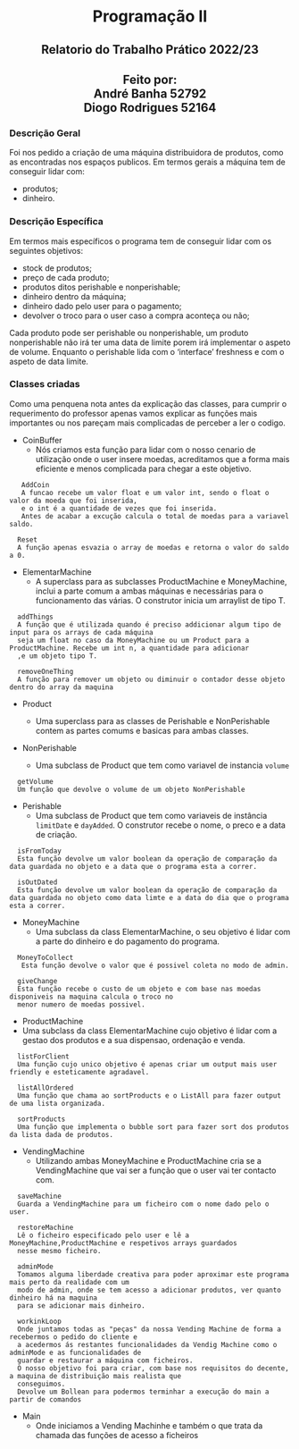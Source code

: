 
# <p style="text-align: center;"> Programação II</p>
## <p style="text-align: center;"> Relatorio do Trabalho Prático 2022/23</p>
## <p style="text-align: center;">Feito por: <br> André Banha 52792 <br> Diogo Rodrigues 52164</p>



### Descrição Geral

Foi nos pedido a criação de uma máquina distribuidora de produtos, como as encontradas nos espaços publicos.
Em termos gerais a máquina tem de conseguir lidar com:
- produtos;
- dinheiro.



### Descrição Específica

Em termos mais específicos o programa tem de conseguir lidar com os seguintes objetivos:
- stock de produtos;
- preço de cada produto;
- produtos ditos perishable e nonperishable;
- dinheiro dentro da máquina;
- dinheiro dado pelo user para o pagamento;
- devolver o troco para o user caso a compra aconteça ou não;


Cada produto pode ser perishable ou nonperishable, um produto nonperishable não irá ter uma data de limite porem irá implementar o aspeto de volume. Enquanto o perishable lida com o ‘interface’ freshness e com o aspeto de data limite. 


### Classes criadas
  Como uma penquena nota antes da explicação das classes, para cumprir o requerimento do professor apenas vamos explicar as funções mais importantes ou nos pareçam mais complicadas de perceber a ler o codigo.

- CoinBuffer
  - Nós criamos esta função para lidar com o nosso cenario de utilização onde o user insere moedas, acreditamos que a forma mais eficiente e menos complicada para chegar a este objetivo.
```
   AddCoin
   A funcao recebe um valor float e um valor int, sendo o float o valor da moeda que foi inserida,
   e o int é a quantidade de vezes que foi inserida.
   Antes de acabar a excução calcula o total de moedas para a variavel saldo.   
```  

```
  Reset
  A função apenas esvazia o array de moedas e retorna o valor do saldo a 0.
```

- ElementarMachine
  - A superclass para as subclasses ProductMachine e MoneyMachine, inclui a parte comum a ambas máquinas e necessárias para o funcionamento das várias. O construtor inicia um arraylist de tipo T.
```
  addThings
  A função que é utilizada quando é preciso addicionar algum tipo de input para os arrays de cada máquina
  seja um float no caso da MoneyMachine ou um Product para a ProductMachine. Recebe um int n, a quantidade para adicionar
  ,e um objeto tipo T.
```
```
  removeOneThing
  A função para remover um objeto ou diminuir o contador desse objeto dentro do array da maquina
```

- Product
  - Uma superclass para as classes de Perishable e NonPerishable contem as partes comums e basicas para ambas classes.


- NonPerishable
  - Uma subclass de Product que tem como variavel de instancia `volume` 
```
  getVolume
  Um função que devolve o volume de um objeto NonPerishable
```
- Perishable
  - Uma subclass de Product que tem como variaveis de instância `limitDate` e `dayAdded`. O construtor recebe o nome, o preco e a data de criação.
```
  isFromToday
  Esta função devolve um valor boolean da operação de comparação da data guardada no objeto e a data que o programa esta a correr.
```
```
  isOutDated
  Esta função devolve um valor boolean da operação de comparação da data guardada no objeto como data limte e a data do dia que o programa esta a correr.
```
- MoneyMachine
  - Uma subclass da class ElementarMachine, o seu objetivo é lidar com a parte do dinheiro e do pagamento do programa.
```
  MoneyToCollect
   Esta função devolve o valor que é possivel coleta no modo de admin.
```
```
  giveChange
  Esta função recebe o custo de um objeto e com base nas moedas disponiveis na maquina calcula o troco no
  menor numero de moedas possivel.
```

- ProductMachine
- Uma subclass da class ElementarMachine cujo objetivo é lidar com a gestao dos produtos e a sua dispensao, ordenação e venda.
```
  listForClient
  Uma função cujo unico objetivo é apenas criar um output mais user friendly e esteticamente agradavel.
```
```
  listAllOrdered
  Uma função que chama ao sortProducts e o ListAll para fazer output de uma lista organizada.
```
```
  sortProducts
  Uma função que implementa o bubble sort para fazer sort dos produtos da lista dada de produtos.
```
- VendingMachine
  - Utilizando ambas MoneyMachine e ProductMachine cria se a VendingMachine que vai ser a função que o user vai ter contacto com.
```
  saveMachine
  Guarda a VendingMachine para um ficheiro com o nome dado pelo o user.
```
```
  restoreMachine
  Lê o ficheiro especificado pelo user e lê a MoneyMachine,ProductMachine e respetivos arrays guardados 
  nesse mesmo ficheiro.
```
```
  adminMode
  Tomamos alguma liberdade creativa para poder aproximar este programa mais perto da realidade com um 
  modo de admin, onde se tem acesso a adicionar produtos, ver quanto dinheiro há na maquina
  para se adicionar mais dinheiro.
```

```
  workinkLoop
  Onde juntamos todas as "peças" da nossa Vending Machine de forma a recebermos o pedido do cliente e 
  a acedermos ás restantes funcionalidades da Vendig Machine como o adminMode e as funcionalidades de 
  guardar e restaurar a máquina com ficheiros.
  O nosso objetivo foi para criar, com base nos requisitos do decente, a maquina de distribuição mais realista que
  conseguimos.
  Devolve um Bollean para podermos terminhar a execução do main a partir de comandos
```
- Main
  - Onde iniciamos a Vending Machinhe e também o que trata da chamada das funções de acesso a ficheiros
  


